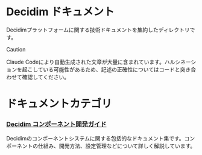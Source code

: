 # Decidim ドキュメント

Decidimプラットフォームに関する技術ドキュメントを集約したディレクトリです。

> [!CAUTION]
> Claude Codeにより自動生成された文章が大量に含まれています。ハルシネーションを起こしている可能性があるため、記述の正確性についてはコードと突き合わせて確認してください。

# ドキュメントカテゴリ

### [Decidim コンポーネント開発ガイド](./component/)

Decidimのコンポーネントシステムに関する包括的なドキュメント集です。コンポーネントの仕組み、開発方法、設定管理などについて詳しく解説しています。
